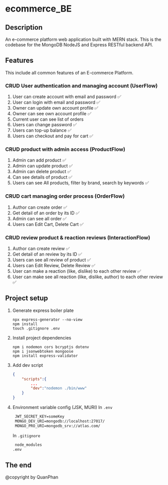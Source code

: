 # ecommerce_BE

## Description

An e-commerce platform web application built with MERN stack. This is the codebase for the MongoDB NodeJS and Express RESTful backend API.

## Features

This include all common features of an E-commerce Platform.

### CRUD User authentication and managing account (UserFlow)

1. User can create account with email and password ✅
2. User can login with email and password ✅
3. Owner can update own account profile ✅
4. Owner can see own account profile ✅
5. Current user can see list of orders
6. Users can change password ✅
7. Users can top-up balance ✅
8. Users can checkout and pay for cart ✅

### CRUD product with admin access (ProductFlow)

1. Admin can add product ✅
2. Admin can update product ✅
3. Admin can delete product ✅
4. Can see details of product ✅
5. Users can see All products, filter by brand, search by keywords ✅

### CRUD cart managing order process (OrderFlow)

1. Author can create order ✅
2. Get detail of an order by its ID ✅
3. Admin can see all order ✅
4. Users can Edit Cart, Delete Cart ✅

### CRUD review product & reaction reviews (InteractionFlow)

1. Author can create review ✅
2. Get detail of an review by its ID ✅
3. Users can see all review of product ✅
4. Users can Edit Review, Delete Review ✅
5. User can make a reaction (like, dislike) to each other review ✅
6. User can make see all reaction (like, dislike, author) to each other review ✅

## Project setup

1. Generate express boiler plate

   ```console
   npx express-generator --no-view
   npm install
   touch .gitignore .env
   ```

2. Install project dependencies

   ```console
   npm i nodemon cors bcryptjs dotenv
   npm i jsonwebtoken mongoose
   npm install express-validator
   ```

3. Add dev script

   ```json
   {
       "scripts":{
           ...
           "dev":"nodemon ./bin/www"
       }
   }
   ```

4. Environment variable config (JSK, MURI)
   In `.env`

   ```txt
    JWT_SECRET_KEY=someKey
    MONGO_DEV_URI=mongodb://localhost:27017/
    MONGO_PRO_URI=mongodb_srv://atlas.com/
   ```

   In `.gitignore`

   ```txt
    node_modules
   .env
   ```

## The end

@copyright by QuanPhan
